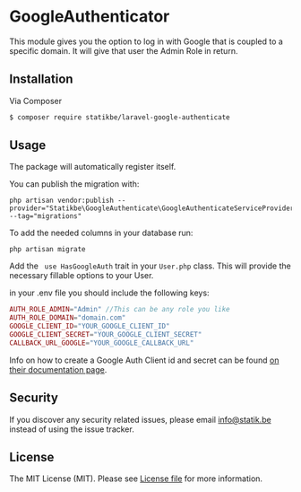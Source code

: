 # GoogleAuthenticator


This module gives you the option to log in with Google that is coupled to a specific domain.
It will give that user the Admin Role in return.

## Installation

Via Composer

``` bash
$ composer require statikbe/laravel-google-authenticate
```

## Usage

The package will automatically register itself.

You can publish the migration with:
```shell
php artisan vendor:publish --provider="Statikbe\GoogleAuthenticate\GoogleAuthenticateServiceProvider" --tag="migrations"

```

To add the needed columns in your database run:
 ``` shell
php artisan migrate
``` 

Add the ``` use HasGoogleAuth``` trait in your ```User.php``` class.
This will provide the necessary fillable options to your User.

in your .env file you should include the following keys:
``` php
AUTH_ROLE_ADMIN="Admin" //This can be any role you like
AUTH_ROLE_DOMAIN="domain.com"
GOOGLE_CLIENT_ID="YOUR_GOOGLE_CLIENT_ID"
GOOGLE_CLIENT_SECRET="YOUR_GOOGLE_CLIENT_SECRET"
CALLBACK_URL_GOOGLE="YOUR_GOOGLE_CALLBACK_URL"
```
Info on how to create a Google Auth Client id and secret can be
found [on their documentation page](https://developers.google.com/identity/protocols/OAuth2).

## Security

If you discover any security related issues, please email [info@statik.be](mailto:info@statik.be) instead of using the issue tracker.

## License

The MIT License (MIT). Please see [License file](license.md) for more information.

